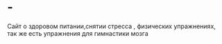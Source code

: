 # -
Сайт о здоровом питании,снятии стресса , физических упражнениях,  так же есть упражнения для гимнастики мозга
